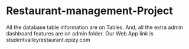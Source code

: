 # Restaurant-management-Project
All the database table information are on Tables. 
And, all the extra admin dashboard features are on admin folder.
Our Web App link is studentvalleyrestaurant.epizy.com
